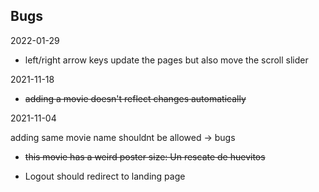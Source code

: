 ## Bugs 

2022-01-29

- left/right arrow keys update the pages but also move the scroll slider

2021-11-18

- ~~adding a movie doesn't reflect changes automatically~~

2021-11-04

adding same movie name shouldnt be allowed -> bugs

- ~~this movie has a weird poster size: Un rescate de huevitos~~

- Logout should redirect to landing page 
